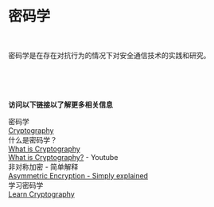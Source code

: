 # 密码学<br>

<br>

密码学是在存在对抗行为的情况下对安全通信技术的实践和研究。<br>

<br>
<br>
<br>

**访问以下链接以了解更多相关信息**<br>

密码学<br>
[Cryptography](https://en.wikipedia.org/wiki/Cryptography)<br>
什么是密码学？<br>
[What is Cryptography](https://www.synopsys.com/glossary/what-is-cryptography.html)<br>
[What is Cryptography?](https://www.youtube.com/watch?v=6_Cxj5WKpIw)  - Youtube<br>
非对称加密 - 简单解释<br>
[Asymmetric Encryption - Simply explained](https://youtu.be/AQDCe585Lnc)<br>
学习密码学<br>
[Learn Cryptography](https://www.youtube.com/watch?v=trHox1bN5es)<br>
